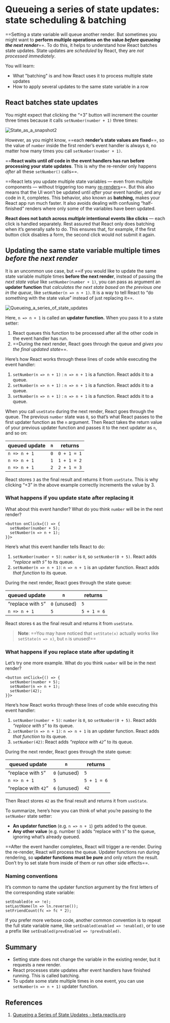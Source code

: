 # Queueing a series of state updates: state scheduling & batching

==Setting a state variable will queue another render. But sometimes you might want to **perform multiple operations on the value _before queueing the next render_**==. To do this, it helps to understand how React batches state updates. State updates are _scheduled_ by React, they are _not processed immediately_. 

You will learn:

- What "batching" is and how React uses it to process multiple state updates
- How to apply several updates to the same state variable in a row

## React batches state updates

You might expect that clicking the “+3” button will increment the counter three times because it calls `setNumber(number + 1)` three times:

![State_as_a_snapshot2](../../img/State_as_a_snapshot2.jpg)

However, as you might know, ==each **render’s state values are fixed**==, so the value of `number` inside the first render’s event handler is always `0`, no matter how many times you call `setNumber(number + 1)`.

==**React waits until _all_ code in the event handlers has run before processing your state updates**. This is why the re-render only happens *after* all these `setNumber()` calls==.

==React lets you update multiple state variables — even from multiple components — without triggering too many [re-renders](https://beta.reactjs.org/learn/render-and-commit#re-renders-when-state-updates)==. But this also means that the UI won’t be updated until *after* your event handler, and any code in it, completes. This behavior, also known as **batching,** makes your React app run much faster. It also avoids dealing with confusing “half-finished” renders where only some of the variables have been updated.

**React does not batch across _multiple_ intentional events like clicks** — each click is handled separately. Rest assured that React only does batching when it’s generally safe to do. This ensures that, for example, if the first button click disables a form, the second click would not submit it again.

## Updating the same state variable multiple times _before the next render_

It is an uncommon use case, but ==if you would like to update the same state variable multiple times **before the next render**, instead of passing the *next state value* like `setNumber(number + 1)`, you can pass as argument an **updater function** that _calculates the next state based on the previous one in the queue_, like `setNumber(n => n + 1)`. It is a way to tell React to “do something with the state value” instead of just replacing it==.

![Queueing_a_series_of_state_updates](../../img/Queueing_a_series_of_state_updates.jpg)

Here, `n => n + 1` is called an **updater function.** When you pass it to a state setter:

1. React queues this function to be processed after all the other code in the event handler has run.
2. ==During the next render, React goes through the queue and _gives you the final updated state_==.

Here’s how React works through these lines of code while executing the event handler:

1. `setNumber(n => n + 1)` : `n => n + 1` is a function. React adds it to a queue.
2. `setNumber(n => n + 1)` : `n => n + 1` is a function. React adds it to a queue.
3. `setNumber(n => n + 1)` : `n => n + 1` is a function. React adds it to a queue.

When you call `useState` during the next render, React goes through the queue. The previous `number` state was `0`, so that’s what React passes to the first updater function as the `n` argument. Then React takes the return value of your previous updater function and passes it to the next updater as `n`, and so on:

| queued update | `n`  | returns     |
| ------------- | ---- | ----------- |
| `n => n + 1`  | `0`  | `0 + 1 = 1` |
| `n => n + 1`  | `1`  | `1 + 1 = 2` |
| `n => n + 1`  | `2`  | `2 + 1 = 3` |

React stores `3` as the final result and returns it from `useState`. This is why clicking “+3” in the above example correctly increments the value by 3.

### What happens if you update state after replacing it 

What about this event handler? What do you think `number` will be in the next render?

```react
<button onClick={() => {
  setNumber(number + 5);
  setNumber(n => n + 1);
}}>
```

Here’s what this event handler tells React to do:

1. `setNumber(number + 5)`: `number` is `0`, so `setNumber(0 + 5)`. React adds *“replace with `5`”* to its queue.
2. `setNumber(n => n + 1)`: `n => n + 1` is an updater function. React adds *that function* to its queue.

During the next render, React goes through the state queue:

| queued update      | `n`          | returns     |
| ------------------ | ------------ | ----------- |
| “replace with `5`” | `0` (unused) | `5`         |
| `n => n + 1`       | `5`          | `5 + 1 = 6` |

React stores `6` as the final result and returns it from `useState`.

> **Note**: ==You may have noticed that `setState(x)` actually works like `setState(n => x)`, but `n` is unused!==

### What happens if you replace state after updating it

Let’s try one more example. What do you think `number` will be in the next render?

```react
<button onClick={() => {
  setNumber(number + 5);
  setNumber(n => n + 1);
  setNumber(42);
}}>
```

Here’s how React works through these lines of code while executing this event handler:

1. `setNumber(number + 5)`: `number` is `0`, so `setNumber(0 + 5)`. React adds *“replace with `5`”* to its queue.
2. `setNumber(n => n + 1)`: `n => n + 1` is an updater function. React adds *that function* to its queue.
3. `setNumber(42)`: React adds *“replace with `42`”* to its queue.

During the next render, React goes through the state queue:

| queued update       | `n`          | returns     |
| ------------------- | ------------ | ----------- |
| “replace with `5`”  | `0` (unused) | `5`         |
| `n => n + 1`        | `5`          | `5 + 1 = 6` |
| “replace with `42`” | `6` (unused) | `42`        |

Then React stores `42` as the final result and returns it from `useState`.

To summarize, here’s how you can think of what you’re passing to the `setNumber` state setter:

- **An updater function** (e.g. `n => n + 1`) gets added to the queue.
- **Any other value** (e.g. number `5`) adds “replace with `5`” to the queue, ignoring what’s already queued.

==After the event handler completes, React will trigger a re-render. During the re-render, React will process the queue. Updater functions run during rendering, so **updater functions must be pure** and only *return* the result. Don’t try to set state from inside of them or run other side effects==.

### Naming conventions 

It’s common to name the updater function argument by the first letters of the corresponding state variable:

```react
setEnabled(e => !e);
setLastName(ln => ln.reverse());
setFriendCount(fc => fc * 2);
```

If you prefer more verbose code, another common convention is to repeat the full state variable name, like `setEnabled(enabled => !enabled)`, or to use a prefix like `setEnabled(prevEnabled => !prevEnabled)`.

## Summary

- Setting state does not change the variable in the existing render, but it requests a new render.
- React processes state updates after event handlers have finished running. This is called batching.
- To update some state multiple times in one event, you can use `setNumber(n => n + 1)` updater function.

## References

1. [Queueing a Series of State Updates - beta.reactjs.org](https://beta.reactjs.org/learn/queueing-a-series-of-state-updates)